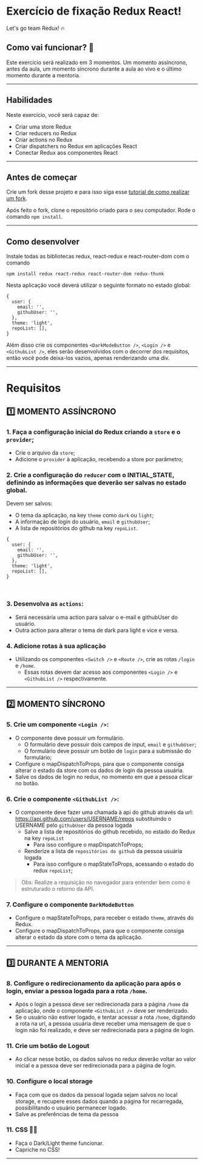 # Exercício de fixação Redux React!
Let's go team Redux! 🔥
  
## Como vai funcionar? 🚀
Este exercício será realizado em 3 momentos. Um momento assíncrono, antes da aula, um momento síncrono durante a aula ao vivo e o último momento durante a mentoria. 

---  
## Habilidades
Neste exercício, você será capaz de:
  * Criar uma store Redux
  * Criar reducers no Redux
  * Criar actions no Redux
  * Criar dispatchers no Redux em aplicações React
  * Conectar Redux aos componentes React
​
---

## Antes de começar
Crie um fork desse projeto e para isso siga esse [tutorial de como realizar um fork](https://guides.github.com/activities/forking/).

Após feito o fork, clone o repositório criado para o seu computador.
Rode o comando `npm install`.

---  

## Como desenvolver

Instale todas as bibliotecas redux, react-redux e react-router-dom com o comando

````
npm install redux react-redux react-router-dom redux-thunk
````

Nesta aplicação você deverá utilizar o seguinte formato no estado global:

````
{
  user: {
    email: '',
    githubUser: '',
  },
  theme: 'light',
  repoList: [],
}
````

Além disso crie os componentes ```<DarkModeButton />```, `<Login />` e `<GithubList />`, eles serão desenvolvidos com o decorrer dos requisitos, então você pode deixa-los vazios, apenas renderizando uma div.

---  

# Requisitos

## 1️⃣  MOMENTO ASSÍNCRONO
### 1. Faça a configuração inicial do Redux criando a `store` e o `provider`;
  * Crie o arquivo da `store`;
  * Adicione o `provider` à aplicação, recebendo a store por parâmetro;
​
### 2. Crie a configuração do `reducer` com o INITIAL_STATE, definindo as informações que deverão ser salvas no estado global.
  Devem ser salvos:
  * O tema da aplicação, na key `theme` como `dark` ou `light`;
  * A informação de login do usuário, `email` e `githubUser`;
  * A lista de repositórios do github na key `repoList`.
````
{
  user: {
    email: '',
    githubUser: '',
  },
  theme: 'light',
  repoList: [],
}
````
​
### 3. Desenvolva as `actions`:
  * Será necessária uma action para salvar o e-mail e githubUser do usuário.
  * Outra action para alterar o tema de dark para light e vice e versa.
​
### 4. Adicione rotas à sua aplicação
  * Utilizando os componentes `<Switch />` e `<Route />`, crie as rotas `/login` e `/home`.
    * Essas rotas devem dar acesso aos componentes `<Login />` e `<GithubList />` respectivamente.

---  
## 2️⃣  MOMENTO SÍNCRONO

### 5. Crie um componente `<Login />`:
  * O componente deve possuir um formulário.
    * O formulário deve possuir dois campos de input, `email` e `githubUser`;
    * O formulário deve possuir um botão de `login` para a submissão do formulário;
  * Configure o mapDispatchToProps, para que o componente consiga alterar o estado da store com os dados de login da pessoa usuária.
  * Salve os dados de login no redux, no momento em que a pessoa clicar no botão.
### 6. Crie o componente `<GithubList />`:
  * O componente deve fazer uma chamada à api do github através da url: https://api.github.com/users/USERNAME/repos substituindo o USERNAME pelo `githubUser` da pessoa logada
    * Salve a lista de repositórios do github recebido, no estado do Redux na key `repoList`
      * Para isso configure o mapDispatchToProps; 
    * Renderize a lista de `repositórios do github` da pessoa usuária logada
      * Para isso configure o mapStateToProps, acessando o estado do redux `repoList`;
  > Obs: Realize a requisição no navegador para entender bem como é estruturado o retorno da API.
​  
### 7. Configure o componente `DarkModeButton`
  * Configure o mapStateToProps, para receber o estado `theme`, através do Redux.
  * Configure o mapDispatchToProps, para que o componente consiga alterar o estado da store com o tema da aplicação.
​ 
---    
## 3️⃣  DURANTE A MENTORIA

### 8. Configure o redirecionamento da aplicação para após o login, enviar a pessoa logada para a rota `/home`.
  * Após o login a pessoa deve ser redirecionada para a página `/home` da aplicação, onde o componente `<GithubList />` deve ser renderizado.
  * Se o usuário não estiver logado, e tentar acessar a rota `/home`, digitando a rota na url, a pessoa usuária deve receber uma mensagem de que o login não foi realizado, e deve ser redirecionada para a página de login.

### 11. Crie um botão de Logout
  * Ao clicar nesse botão, os dados salvos no redux deverão voltar ao valor inicial e a pessoa deve ser redirecionada para a página de login.

### 10. Configure o local storage
  * Faça com que os dados da pessoal logada sejam salvos no local storage, e recupere esses dados quando a página for recarregada, possibilitando o usuário permanecer logado.
  * Salve as preferências de tema da pessoa

### 11. CSS 💅🏽
  * Faça o Dark/Light theme funcionar.
  * Capriche no CSS!
 ---
